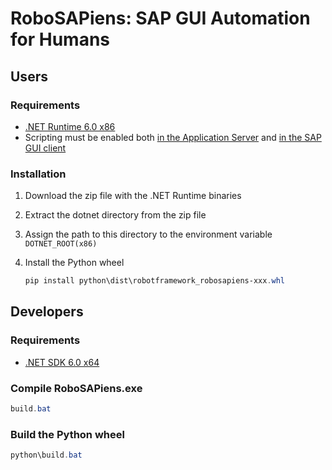 # RoboSAPiens: SAP GUI Automation for Humans

## Users

### Requirements

- [.NET Runtime 6.0 x86](https://dotnet.microsoft.com/en-us/download/dotnet/6.0)
- Scripting must be enabled both [in the Application Server](https://help.sap.com/saphelp_aii710/helpdata/en/ba/b8710932b8c64a9e8acf5b6f65e740/content.htm?no_cache=true) and [in the SAP GUI client](https://help.sap.com/docs/sap_gui_for_windows/63bd20104af84112973ad59590645513/7ddb7c9c4a4c43219a65eee4ca8db001.html?version=760.01&locale=en-US)


### Installation

1. Download the zip file with the .NET Runtime binaries
2. Extract the dotnet directory from the zip file
3. Assign the path to this directory to the environment variable `DOTNET_ROOT(x86)`
4. Install the Python wheel

    ```powershell
    pip install python\dist\robotframework_robosapiens-xxx.whl
    ```


## Developers

### Requirements

- [.NET SDK 6.0 x64](https://dotnet.microsoft.com/en-us/download/dotnet/6.0)

### Compile RoboSAPiens.exe

```powershell
build.bat
```

### Build the Python wheel

```powershell
python\build.bat
```
